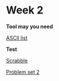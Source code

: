 # Week 2

**Tool may you need**

[ASCll list](http://www.asciitable.com/)

**Test**

[Scrabble](https://cs50.harvard.edu/x/2021/labs/2/)

[Problem set 2](https://cs50.harvard.edu/x/2021/psets/2/)

